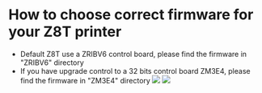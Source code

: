 # How to choose correct firmware for your Z8T printer
- Default Z8T use a ZRIBV6 control board, please find the firmware in "ZRIBV6" directory
- If you have upgrade control to a 32 bits control board ZM3E4, please find the firmware in "ZM3E4" directory
![](https://github.com/ZONESTAR3D/Firmware/tree/master/Z8/Z8T/1.jpg)
![](https://github.com/ZONESTAR3D/Firmware/tree/master/Z8/Z8T/2.jpg)

